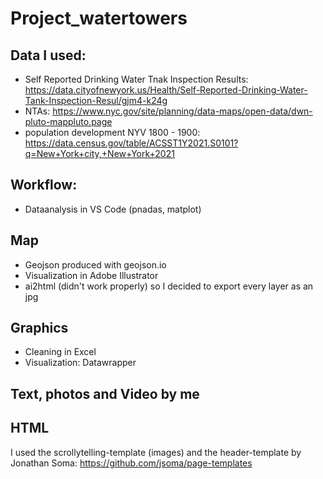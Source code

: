 # Project_watertowers

## Data I used: 
 - Self Reported Drinking Water Tnak Inspection Results: https://data.cityofnewyork.us/Health/Self-Reported-Drinking-Water-Tank-Inspection-Resul/gjm4-k24g 
- NTAs: https://www.nyc.gov/site/planning/data-maps/open-data/dwn-pluto-mappluto.page 
 - population development NYV 1800 - 1900: https://data.census.gov/table/ACSST1Y2021.S0101?q=New+York+city,+New+York+2021 

## Workflow: 
 - Dataanalysis in VS Code (pnadas, matplot) 

## Map 
- Geojson produced with geojson.io 
- Visualization in Adobe Illustrator 
 - ai2html (didn't work properly) so I decided to export every layer as an jpg 

## Graphics 
 - Cleaning in Excel
 - Visualization: Datawrapper 

## Text, photos and Video by me 

## HTML 
I used the scrollytelling-template (images) and the header-template by Jonathan Soma: https://github.com/jsoma/page-templates

